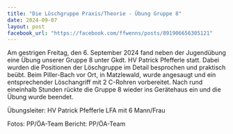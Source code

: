 ```yaml
---
title: "Die Löschgruppe Praxis/Theorie - Übung Gruppe 8"
date: 2024-09-07
layout: post
facebook_url: "https://facebook.com/ffwenns/posts/891906656305121"
---
```


Am gestrigen Freitag, den 6. September 2024 fand neben der Jugendübung eine Übung unserer Gruppe 8 unter Gkdt. HV Patrick Pfefferle statt. Dabei wurden die Positionen der Löschgruppe im Detail besprochen und praktisch beübt. Beim Piller-Bach vor Ort, in Matzlewald, wurde angesaugt und ein entsprechender Löschangriff mit 2 C-Rohren vorbereitet. Nach rund eineinhalb Stunden rückte die Gruppe 8 wieder ins Gerätehaus ein und die Übung wurde beendet. 

Übungsleiter: HV Patrick Pfefferle 
LFA mit 6 Mann/Frau 

Fotos: PP/ÖA-Team 
Bericht: PP/ÖA-Team